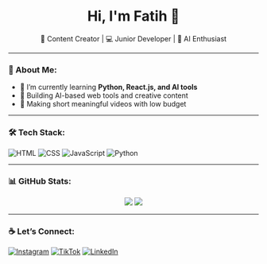 <h1 align="center">Hi, I'm Fatih 👋</h1>
<p align="center">
  🚀 Content Creator | 💻 Junior Developer | 🎨 AI Enthusiast
</p>

---

### 🧠 About Me:
- 🌱 I’m currently learning **Python, React.js, and AI tools**
- 🎯 Building AI-based web tools and creative content
- 🎥 Making short meaningful videos with low budget

---

### 🛠️ Tech Stack:
![HTML](https://img.shields.io/badge/-HTML5-E34F26?style=flat&logo=html5&logoColor=white)
![CSS](https://img.shields.io/badge/-CSS3-1572B6?style=flat&logo=css3)
![JavaScript](https://img.shields.io/badge/-JavaScript-F7DF1E?style=flat&logo=javascript&logoColor=black)
![Python](https://img.shields.io/badge/-Python-3776AB?style=flat&logo=python&logoColor=white)

---

### 📊 GitHub Stats:
<p align="center">
  <img src="https://github-readme-stats.vercel.app/api?username=USERNAMEKAMU&show_icons=true&theme=radical" />
  <img src="https://github-readme-stats.vercel.app/api/top-langs/?username=USERNAMEKAMU&layout=compact&theme=radical" />
</p>

---

### ☕ Let’s Connect:
[![Instagram](https://img.shields.io/badge/-Instagram-E4405F?style=flat&logo=instagram&logoColor=white)](https://instagram.com/@f4.tihhh)
[![TikTok](https://img.shields.io/badge/-TikTok-000000?style=flat&logo=tiktok&logoColor=white)](https://tiktok.com/@f4.tihhh)
[![LinkedIn](https://img.shields.io/badge/-LinkedIn-0077B5?style=flat&logo=linkedin&logoColor=white)](https://linkedin.com/in/USERNAME)

